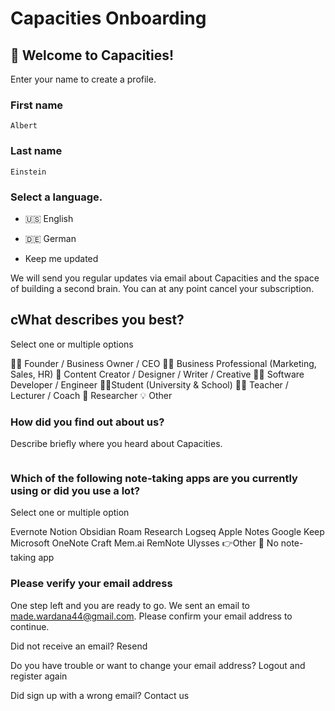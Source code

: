 # Capacities Onboarding

## 👋 Welcome to Capacities!

Enter your name to create a profile.

### First name

```
Albert
```

### Last name

```
Einstein
```

### Select a language.

- 🇺🇸 English
- 🇩🇪 German

- Keep me updated

We will send you regular updates via email about Capacities and the space of building a second brain. You can at any point cancel your subscription.

## cWhat describes you best?

Select one or multiple options

👩‍💼 Founder / Business Owner / CEO
🧑‍💼 Business Professional (Marketing, Sales, HR)
🎨 Content Creator / Designer / Writer / Creative
👩‍💻 Software Developer / Engineer
🧑‍🎓Student (University & School)
👩‍🏫 Teacher / Lecturer / Coach
🧪 Researcher
💡 Other

### How did you find out about us?

Describe briefly where you heard about Capacities.

```

```

### Which of the following note-taking apps are you currently using or did you use a lot?

Select one or multiple option

Evernote
Notion
Obsidian
Roam Research
Logseq
Apple Notes
Google Keep
Microsoft OneNote
Craft
Mem.ai
RemNote
Ulysses
👉Other
😬 No note-taking app

### Please verify your email address

One step left and you are ready to go. We sent an email to made.wardana44@gmail.com. Please confirm your email address to continue.

Did not receive an email? Resend

Do you have trouble or want to change your email address? Logout and register again

Did sign up with a wrong email? Contact us
